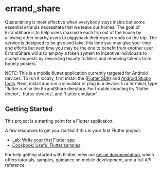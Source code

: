 # errand_share

Quarantining is most effective when everybody stays inside but
some essential errands necessitate that we leave our homes. The goal of ErrandShare
is to help users maximize each trip out of the house by allowing other nearby users to
piggyback their own errands on the trip. The service is designed to be give and take:
this time you may give your time and efforts but next time you may be the one to benefit
from another user. ErrandShare will also employ a token system to incentive individuals
to accept requests by rewarding bounty fulfillers and removing tokens from bounty
posters.

NOTE: This is a mobile flutter application currently targeted for Android devices. 
To run it locally, first install the ([Flutter SDK](https://flutter.dev/docs/get-started/install)) and [Android Studio tools](https://developer.android.com/studio).
Next, install and run a simulator or plug in a device. In a terminal, type 'flutter run'
in the ErrandShare directory. For trouble shooting try 'flutter doctor', 'flutter devices',
and 'flutter emulator'.

## Getting Started

This project is a starting point for a Flutter application.

A few resources to get you started if this is your first Flutter project:

- [Lab: Write your first Flutter app](https://flutter.dev/docs/get-started/codelab)
- [Cookbook: Useful Flutter samples](https://flutter.dev/docs/cookbook)

For help getting started with Flutter, view our
[online documentation](https://flutter.dev/docs), which offers tutorials,
samples, guidance on mobile development, and a full API reference.
